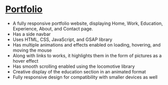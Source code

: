 #  [Portfolio](https://japsimar02.github.io/Portfolio/)

- A fully responsive portfolio website, displaying Home, Work, Education, Experience, About, and Contact page.
- Has a side navbar
- Uses HTML, CSS, JavaScript, and GSAP library
- Has multiple animations and effects enabled on loading, hovering, and moving the mouse
- Along with links to works, it highlights them in the form of pictures as a hover effect
- Has smooth scrolling enabled using the locomotive library
- Creative display of the education section in an animated format
- Fully responsive design for compatibility with smaller devices as well
